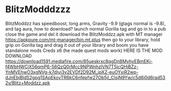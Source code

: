 # BlitzModddzzz
BlitzModdzz has speedboost, long arms, Gravity -9.9 (gtags normal is -9.8), and tag aura, how to download? launch normal Gorilla tag and go in to a pub close the game and del it download the BlitzModdzz.apk with MT manager https://apkpure.com/mt-manager/bin.mt.plus then go to your library, hold grip on Gorilla tag and drag it out of your library and boom you have standalone mods Creds x6 (he made quest mods work) HERE IS THE MOD DOWNLOAD https://download1591.mediafire.com/85ueskrxc8qgDnBMyhyEBmEKj-f4WbHWCjX56qmP6-56QzQ0rMcc9NPWnhzlVN7T5jcQHjBZz-YnMVEhwO3xgNVg-k7dIyi3y2EVDf2D92M_ipXZ-euOYxiR2wp-dJnEbjBldS2gpg1SApEkovTR6kC6nfepfw27Ob5jl_ClsjN9Yw/c5d6i0d6rad532v/Blitz+Moddzz.apk
